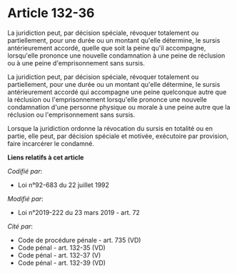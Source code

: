# Article 132-36

La juridiction peut, par décision spéciale, révoquer totalement ou partiellement, pour une durée ou un montant qu'elle
détermine, le sursis antérieurement accordé, quelle que soit la peine qu'il accompagne, lorsqu'elle prononce une nouvelle
condamnation à une peine de réclusion ou à une peine d'emprisonnement sans sursis.

La juridiction peut, par décision spéciale, révoquer totalement ou partiellement, pour une durée ou un montant qu'elle
détermine, le sursis antérieurement accordé qui accompagne une peine quelconque autre que la réclusion ou l'emprisonnement
lorsqu'elle prononce une nouvelle condamnation d'une personne physique ou morale à une peine autre que la réclusion ou
l'emprisonnement sans sursis.

Lorsque la juridiction ordonne la révocation du sursis en totalité ou en partie, elle peut, par décision spéciale et motivée,
exécutoire par provision, faire incarcérer le condamné.

**Liens relatifs à cet article**

_Codifié par_:

  - Loi n°92-683 du 22 juillet 1992

_Modifié par_:

  - Loi n°2019-222 du 23 mars 2019 - art. 72

_Cité par_:

  - Code de procédure pénale - art. 735 (VD)
  - Code pénal - art. 132-35 (VD)
  - Code pénal - art. 132-37 (V)
  - Code pénal - art. 132-39 (VD)
